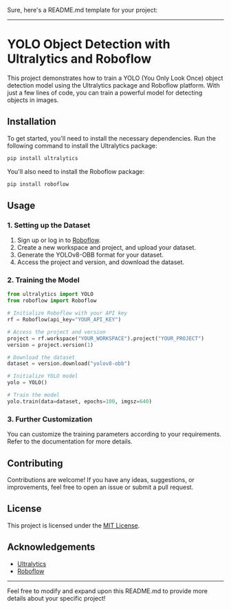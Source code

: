 Sure, here's a README.md template for your project:

---

# YOLO Object Detection with Ultralytics and Roboflow

This project demonstrates how to train a YOLO (You Only Look Once) object detection model using the Ultralytics package and Roboflow platform. With just a few lines of code, you can train a powerful model for detecting objects in images.

## Installation

To get started, you'll need to install the necessary dependencies. Run the following command to install the Ultralytics package:

```bash
pip install ultralytics
```

You'll also need to install the Roboflow package:

```bash
pip install roboflow
```

## Usage

### 1. Setting up the Dataset

1. Sign up or log in to [Roboflow](https://roboflow.com/).
2. Create a new workspace and project, and upload your dataset.
3. Generate the YOLOv8-OBB format for your dataset.
4. Access the project and version, and download the dataset.

### 2. Training the Model

```python
from ultralytics import YOLO
from roboflow import Roboflow

# Initialize Roboflow with your API key
rf = Roboflow(api_key="YOUR_API_KEY")

# Access the project and version
project = rf.workspace("YOUR_WORKSPACE").project("YOUR_PROJECT")
version = project.version(1)

# Download the dataset
dataset = version.download("yolov8-obb")

# Initialize YOLO model
yolo = YOLO()

# Train the model
yolo.train(data=dataset, epochs=100, imgsz=640)
```

### 3. Further Customization

You can customize the training parameters according to your requirements. Refer to the documentation for more details.

## Contributing

Contributions are welcome! If you have any ideas, suggestions, or improvements, feel free to open an issue or submit a pull request.

## License

This project is licensed under the [MIT License](LICENSE).

## Acknowledgements

- [Ultralytics](https://github.com/ultralytics/yolov5)
- [Roboflow](https://roboflow.com/)

---

Feel free to modify and expand upon this README.md to provide more details about your specific project!

